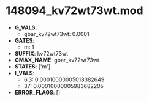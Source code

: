 # 148094_kv72wt73wt.mod

- **G_VALS**:
  - gbar_kv72wt73wt: 0.0001
- **GATES**:
  - m: 1
- **SUFFIX**: kv72wt73wt
- **GMAX_NAME**: gbar_kv72wt73wt
- **STATES**: ['m']
- **I_VALS**:
  - 6.3: 0.00010000005018382649
  - 37: 0.00010000005983682205
- **ERROR_FLAGS**: []
